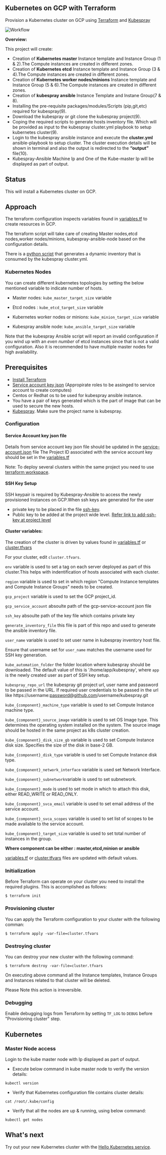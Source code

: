 ## Kubernetes on GCP with Terraform

Provision a Kubernetes cluster on GCP using [Terraform](https://www.terraform.io) and [Kubespray](https://github.com/kubernetes-sigs/kubespray.git)

![Workflow](Workflow.svg)

**Overview:**

This project will create:

* Creation of **Kubernetes master** Instance template and Instance Group (1 & 2).The Compute instances are created in different zones.
* Creation of **Kubernetes etcd** Instance template and Instance Group (3 & 4).The Compute instances are created in different zones.
* Creation of **Kubernetes worker nodes/minions** Instance template and Instance Group (5 & 6).The Compute instances are created in different zones.
* Creation of **kubespray ansible** Instance Template and Instane Group(7 & 8).
* Installing the pre-requisite packages/modules/Scripts (pip,git,etc) required for kubespray(9).
* Download the kubespray or git clone the kubespray project(9). 
* Coping the required scripts to generate hosts inventory file. Which will be provided as input to the kubespray cluster.yml playbook to setup kubernetes cluster(9). 
* Login to the kubespray ansible instance and execute the **cluster.yml** ansible-playbook to setup cluster. The cluster execution details will be shown in terminal and also the output is redirected to the **“output”** file(10).
* Kubespray-Ansible Machine Ip and One of the Kube-master Ip will be displayed as part of output. 


## Status
This will install a Kubernetes cluster on GCP. 

## Approach
The terraform configuration inspects variables found in [variables.tf](variables.tf) to create resources in GCP.

The terraform script will take care of creating Master nodes,etcd nodes,worker nodes/minions, kubespray-ansible-node based on the configuration details. 

There is a [python script](GenerateInventoryFile.py) that generates a dynamic inventory that is consumed by the kubespray cluster.yml.

### Kubernetes Nodes
You can create different kubernetes topologies by setting the below mentioned variable to indicate number of hosts.

- Master nodes: `kube_master_target_size` variable
- Etcd nodes : `kube_etcd_target_size` variable
- Kubernetes worker nodes or minions: `kube_minion_target_size` variable

- Kubespray ansible node: `kube_ansible_target_size` variable

Note that the kubespray Ansible script will report an invalid configuration if you wind up
with an *even number* of etcd instances since that is not a valid configuration. Also it is recommended to have multiple master nodes for high availability.

## Prerequisites

- [Install Terraform](https://www.terraform.io/intro/getting-started/install.html)
- [Service account key json](https://cloud.google.com/iam/docs/creating-managing-service-account-keys) (Appropirate roles to be assinged to service account to create computes)
- Centos or Redhat os to be used for kubespray ansible instance.
- You have a pair of keys generated which is the part of image that can be used to secure the new hosts.
- [Kubespray](https://github.com/kubernetes-sigs/kubespray.git). Make sure the project name is kubespray.


### Configuration

#### Service Account key json file
Details from service account key json file should be updated in the [service-account.json](service-account.json) file
The Project ID associated with the service account key should be set in the [variables.tf](variables.tf)

Note: To deploy several clusters within the same project you need to use [terraform workspace](https://www.terraform.io/docs/state/workspaces.html#using-workspaces).

#### SSH Key Setup
SSH keypair is required by Kubespray-Ansible to access the newly provisioned Instances on GCP.When ssh keys are generated for the user 

* private key to be placed in the file [ssh-key](ssh-key).
* Public key to be added at the project wide level. [Refer link to add-ssh-key at project level](https://cloud.google.com/compute/docs/instances/adding-removing-ssh-keys) 

#### Cluster variables:

The creation of the cluster is driven by values found in [variables.tf](variables.tf) or [cluster.tfvars](cluster.tfvars)

For your cluster, edit `cluster.tfvars`.

`env` variable is used to set a tag on each server deployed as part of this cluster.This helps with indentification of hosts associated with each cluster.

`region` variable is used to set in which region "Compute Instance templates and Compute Instance Groups" needs to be created.

`gcp_project` variable is used to set the GCP project_id.

`gcp_service_account` absoulte path of the gcp-service-account json file

`ssh_key` absoulte path of the key file which contains private key

`generate_inventory_file` this file is part of this repo and used to generate the ansible inventory file.


`user_name` variable is used to set user name in kubespray inventory host file.

Ensure that username set for `user_name` matches the username used for SSH key generation.

`kube_automation_folder` the folder location where kubespray should be downloaded. The default value of this is '/home/app/kubespray', where `app` is the newly created user as part of SSH key setup.

`kubespray_repo_url` the kubespray git project url, user name and password to be passed in the URL. If required user credentials to be passed in the url like https://username:password@github.com/username/kubespray.git

`kube_{component}_machine_type` variable is used to set Compute Instance machine type.

`kube_{component}_source_image` variable is used to set OS Image type. This determines the operating system installed on the system. The source image should be hosted in the same project as k8s cluster creation.

`kube_{component}_disk_size_gb` variable is used to set Compute Instance disk size. Specifies the size of the disk in base-2 GB.

`kube_{component}_disk_type` variable is used to set Compute Instance disk type.

`kube_{component}_network_interface` variable is used set Network Interface.

`kube_{component}_subnetwork`variable is used to set subnetwork.

`kube_{component}_mode` is used to set mode in which to attach this disk, either READ_WRITE or READ_ONLY.

`kube_{component}_svca_email` variable is used to set email address of the service account.

`kube_{component}_svca_scopes` variable is used to set list of scopes to be made available to the service account.

`kube_{component}_target_size` variable is used to set total number of instances in the group.

**Where component can be either : master,etcd,minion or ansible**

[variables.tf](variables.tf) or [cluster.tfvars](cluster.tfvars) files are updated with default values.

### Initialization

Before Terraform can operate on your cluster you need to install the required plugins. 
This is accomplished as follows:

```ShellSession
$ terraform init 
```


### Provisioning cluster
You can apply the Terraform configuration to your cluster with the following comman:
```ShellSession
$ terraform apply -var-file=cluster.tfvars
```

### Destroying cluster
You can destroy your new cluster with the following command:

```ShellSession
$ terraform destroy -var-file=cluster.tfvars
```

On executing above command all the Instance templates, Instance Groups and Instances related to that cluster will be deleted. 

Please Note this action is irreversible. 

### Debugging
Enable debugging logs from Terraform by setting `TF_LOG` to `DEBUG` before "Provisioning cluster" step.

## Kubernetes 

### Master Node access

Login to the kube master node with Ip displayed as part of output. 

* Execute below command in kube master node to verify the version details:
```
kubectl version
```

* Verify that Kubernetes configuration file contains cluster details:
```
cat /root/.kube/config
```

* Verify that all the nodes are up & running, using below command:
```
kubectl get nodes
```
## What's next

Try out your new Kubernetes cluster with the [Hello Kubernetes service](https://kubernetes.io/docs/tasks/access-application-cluster/service-access-application-cluster/).
